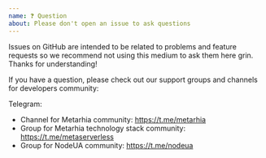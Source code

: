 ```yaml
---
name: ❓ Question
about: Please don't open an issue to ask questions
---
```


Issues on GitHub are intended to be related to problems and feature requests
so we recommend not using this medium to ask them here grin. Thanks for
understanding!

If you have a question, please check out our support groups and channels for
developers community:

Telegram:

- Channel for Metarhia community: https://t.me/metarhia
- Group for Metarhia technology stack community: https://t.me/metaserverless
- Group for NodeUA community: https://t.me/nodeua
